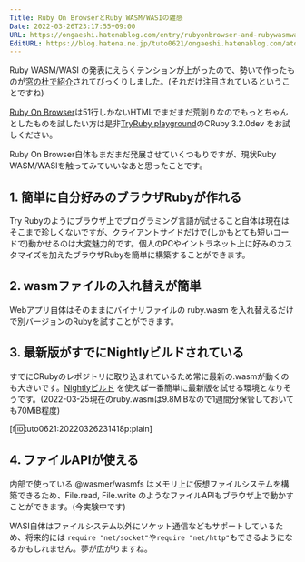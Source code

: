 ```yaml
---
Title: Ruby On BrowserとRuby WASM/WASIの雑感
Date: 2022-03-26T23:17:55+09:00
URL: https://ongaeshi.hatenablog.com/entry/rubyonbrowser-and-rubywasmwasi
EditURL: https://blog.hatena.ne.jp/tuto0621/ongaeshi.hatenablog.com/atom/entry/13574176438076974626
---
```


Ruby WASM/WASI の発表にえらくテンションが上がったので、勢いで作ったものが[窓の杜で紹介](https://forest.watch.impress.co.jp/docs/serial/yajiuma/1397787.html)されてびっくりしました。(それだけ注目されているということですね)

[Ruby On Browser](https://ongaeshi.github.io/rubyonbrowser/)は51行しかないHTMLでまだまだ荒削りなのでもっとちゃんとしたものを試したい方は是非[TryRuby playground](https://try.ruby-lang.org/playground/)のCRuby 3.2.0dev をお試しください。

Ruby On Browser自体もまだまだ発展させていくつもりですが、現状Ruby WASM/WASIを触ってみていいなあと思ったことです。

## 1. 簡単に自分好みのブラウザRubyが作れる
Try Rubyのようにブラウザ上でプログラミング言語が試せること自体は現在はそこまで珍しくないですが、クライアントサイドだけで(しかもとても短いコードで)動かせるのは大変魅力的です。個人のPCやイントラネット上に好みのカスタマイズを加えたブラウザRubyを簡単に構築することができます。

## 2. wasmファイルの入れ替えが簡単
Webアプリ自体はそのままにバイナリファイルの ruby.wasm を入れ替えるだけで別バージョンのRubyを試すことができます。

## 3. 最新版がすでにNightlyビルドされている
すでにCRubyのレポジトリに取り込まれているため常に最新の.wasmが動くのも大きいです。[Nightlyビルド](https://github.com/kateinoigakukun/ruby.wasm/releases) を使えば一番簡単に最新版を試せる環境となりそうです。(2022-03-25現在のruby.wasmは9.8MiBなので1週間分保管しておいても70MiB程度)

[f:id:tuto0621:20220326231418p:plain]

## 4. ファイルAPIが使える
内部で使っている @wasmer/wasmfs はメモリ上に仮想ファイルシステムを構築できるため、File.read, File.write のようなファイルAPIもブラウザ上で動かすことができます。(今実験中です)

WASI自体はファイルシステム以外にソケット通信などもサポートしているため、将来的には `require "net/socket"`や`require "net/http"`もできるようになるかもしれません。夢が広がりますね。

